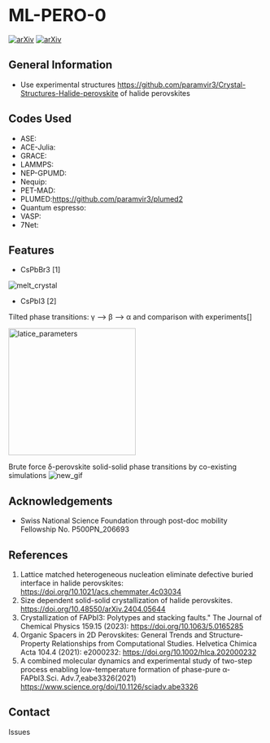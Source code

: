 # <span style="font-size:larger;">ML-PERO-0</span>

[![arXiv](https://img.shields.io/badge/arXiv-1234.56789-b31b1b.svg)](https://arxiv.org/abs/2404.05644)
[![arXiv](https://img.shields.io/badge/arXiv-1234.56789-b31b1b.svg)](https://arxiv.org/abs/2405.11599) 

## General Information
- Use experimental structures https://github.com/paramvir3/Crystal-Structures-Halide-perovskite of halide perovskites

## Codes Used
* ASE:
* ACE-Julia:
* GRACE:
* LAMMPS:
* NEP-GPUMD:
* Nequip:
* PET-MAD:
* PLUMED:https://github.com/paramvir3/plumed2
* Quantum espresso:
* VASP:
* 7Net:

## Features
- CsPbBr3 [1]

![melt_crystal](https://github.com/ahlawat-paramvir/MLIP-Perovskites/assets/10708344/803ad827-2fea-4ed7-8696-f46d1f5ee1fe)

- CsPbI3 [2]

Tilted phase transitions: γ --> β --> α and comparison with experiments[]

<img src="https://github.com/user-attachments/assets/a5a565b1-fe0c-436b-b473-e6eed0ce9562" alt="latice_parameters" width="250" height="250">

Brute force δ-perovskite solid-solid phase transitions by co-existing simulations
![new_gif](https://github.com/ahlawat-paramvir/MLIP-Perovskites/assets/10708344/1f028241-0ac0-4797-ba8a-91ec38bfbfea)





## Acknowledgements
- Swiss National Science Foundation through post-doc mobility Fellowship No. P500PN_206693

## References
1. Lattice matched heterogeneous nucleation eliminate defective buried interface in halide perovskites: https://doi.org/10.1021/acs.chemmater.4c03034
2. Size dependent solid-solid crystallization of halide perovskites. https://doi.org/10.48550/arXiv.2404.05644
3. Crystallization of FAPbI3: Polytypes and stacking faults." The Journal of Chemical Physics 159.15 (2023): https://doi.org/10.1063/5.0165285
4. Organic Spacers in 2D Perovskites: General Trends and Structure‐Property Relationships from Computational Studies. Helvetica Chimica Acta 104.4 (2021): e2000232: https://doi.org/10.1002/hlca.202000232
5. A combined molecular dynamics and experimental study of two-step process enabling low-temperature formation of phase-pure α-FAPbI3.Sci. Adv.7,eabe3326(2021) https://www.science.org/doi/10.1126/sciadv.abe3326 

## Contact
Issues 

